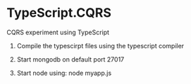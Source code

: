 TypeScript.CQRS
===============

CQRS experiment using TypeScript

1) Compile the typescirpt files using the typescript compiler

2) Start mongodb on default port 27017

3) Start node using: node myapp.js
